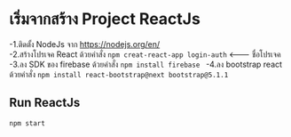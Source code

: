 # เริ่มจากสร้าง Project ReactJs
-1.ติดตั้ง NodeJs จาก https://nodejs.org/en/ </br>
-2.สร้างโปรเจค React ด้วยคำสั่ง `npm creat-react-app login-auth` <--- ชื่อโปรเจค
-3.ลง SDK ของ firebase ด้วยคำสั่ง `npm install firebase `
-4.ลง bootstrap react ด้วยคำสั่ง `npm install react-bootstrap@next bootstrap@5.1.1 ` 

## Run ReactJs
  `npm start`
  
